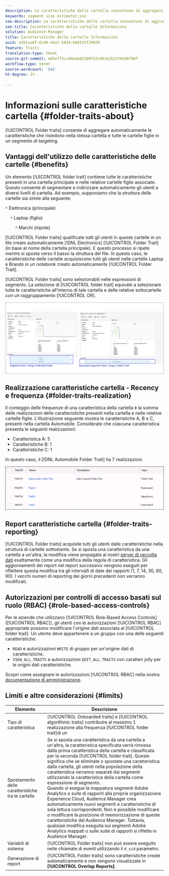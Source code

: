 ```yaml
---
description: Le caratteristiche delle cartelle consentono di aggregare automaticamente le caratteristiche che risiedono nella stessa cartella e tutte le cartelle figlie in un segmento di targeting.
keywords: segment size estimator;sse
seo-description: Le caratteristiche delle cartelle consentono di aggregare automaticamente le caratteristiche che risiedono nella stessa cartella e tutte le cartelle figlie in un segmento di targeting.
seo-title: Caratteristiche delle cartelle Informazioni
solution: Audience Manager
title: Caratteristiche delle cartelle Informazioni
uuid: e561ce8f-6c90-44a7-b034-685533f29030
feature: Traits
translation-type: tm+mt
source-git-commit: e05eff3cc04e4a82399752c862e2b2370286f96f
workflow-type: tm+mt
source-wordcount: '542'
ht-degree: 1%

---
```



# Informazioni sulle caratteristiche cartella {#folder-traits-about}

[!UICONTROL Folder traits] consente di aggregare automaticamente le caratteristiche che risiedono nella stessa cartella e tutte le cartelle figlie in un segmento di targeting.

## Vantaggi dell&#39;utilizzo delle caratteristiche delle cartelle {#benefits}

Un elemento [!UICONTROL folder trait] contiene tutte le caratteristiche presenti in una cartella principale e nelle relative cartelle figlie associate. Questo consente di segmentare e indirizzare automaticamente gli utenti a diversi livelli di cartella. Ad esempio, supponiamo che la struttura delle cartelle sia simile alla seguente:

`*` Elettronica (principale)

    `*` Laptop (figlio)

        `*` Marchi (nipote)

[!UICONTROL Folder traits] qualificate tutti gli utenti in queste cartelle in un file creato automaticamente  [!DNL Electronics] [!UICONTROL Folder Trait] (in base al nome della cartella principale). E questo processo si ripete mentre si sposta verso il basso la struttura del file. In questo caso, le caratteristiche delle cartelle acquisiscono tutti gli utenti nelle cartelle Laptop e Brands in un notebook creato automaticamente [!UICONTROL Folder Trait].

[!UICONTROL Folder traits] sono selezionabili nelle espressioni di segmento. La selezione di [!UICONTROL folder trait] equivale a selezionare tutte le caratteristiche all&#39;interno di tale cartella e delle relative sottocartelle con un raggruppamento [!UICONTROL OR].

![](assets/folder-traits-compare-border.jpg)

## Realizzazione caratteristiche cartella - Recency e frequenza {#folder-traits-realization}

Il conteggio delle frequenze di una caratteristica della cartella è la somma delle realizzazioni delle caratteristiche presenti nella cartella e nelle relative cartelle figlie. L&#39;illustrazione seguente mostra le caratteristiche A, B e C, presenti nella cartella Automobile. Considerate che ciascuna caratteristica presenta le seguenti realizzazioni:

* Caratteristica A: 5
* Caratteristiche B: 1
* Caratteristiche C: 1

In questo caso, il [!DNL Automobile Folder Trait] ha 7 realizzazioni.

![](assets/folder_traits_rollup_border.png)

## Report caratteristiche cartella {#folder-traits-reporting}

[!UICONTROL Folder traits] acquisite tutti gli utenti dalle caratteristiche nella struttura di cartelle sottostante. Se si sposta una caratteristica da una cartella a un&#39;altra, la modifica viene propagata ai nostri [server di raccolta dati](../../reference/system-components/components-data-collection.md) esattamente come una modifica della regola di caratteristica. Gli aggiornamenti dei report nel report successivo vengono eseguiti per riflettere questa modifica tra gli intervalli di date dei rapporti (1, 7, 14, 30, 60, 90). I vecchi numeri di reporting dei giorni precedenti non verranno modificati.

## Autorizzazioni per controlli di accesso basati sul ruolo (RBAC) {#role-based-access-controls}

Per le aziende che utilizzano [!UICONTROL Role-Based Access Controls] ([!UICONTROL RBAC]), gli utenti con le autorizzazioni [!UICONTROL RBAC] appropriate possono modificare l&#39;origine dati associata al [!UICONTROL folder trait]. Un utente deve appartenere a un gruppo con una delle seguenti caratteristiche:

* `READ` e autorizzazioni  `WRITE` di gruppo per un&#39;origine dati di caratteristiche.
* `VIEW_ALL_TRAITS` e autorizzazioni  `EDIT_ALL_TRAITS` con caratteri jolly per le origini dati caratteristiche.

Scopri come assegnare le autorizzazioni [!UICONTROL RBAC] nella nostra [documentazione di amministrazione](../../features/administration/administration-overview.md#create-group).

## Limiti e altre considerazioni {#limits}

| Elemento | Descrizione |
|---|---|
| Tipo di caratteristica | [!UICONTROL Onboarded traits] e  [!UICONTROL algorithmic traits] contribuire al massimo 1 realizzazione alla frequenza  [!UICONTROL folder trait]di un |
| Spostamento delle caratteristiche tra le cartelle | Se si sposta una caratteristica da una cartella a un&#39;altra, la caratteristica specificata verrà rimossa dalla prima caratteristica della cartella e classificata per la seconda [!UICONTROL folder trait]. Questo significa che se eliminate o spostate una caratteristica dalla cartella, gli utenti nella popolazione della caratteristica verranno separati dai segmenti utilizzando la caratteristica della cartella come espressione di segmento. <br> Quando si esegue la mappatura  segmenti Adobe Analytics o suite di rapporti alla propria organizzazione  Experience Cloud,  Audience Manager crea automaticamente nuovi segmenti e caratteristiche di sola lettura corrispondenti. Non è possibile modificare o modificare la posizione di memorizzazione di queste caratteristiche dal  Audience Manager. Tuttavia, qualsiasi modifica eseguita sui segmenti Adobe Analytics  mappati o sulle suite di rapporti si riflette in  Audience Manager. |
| Variabili di sistema | [!UICONTROL Folder traits] non può essere eseguito nelle chiamate di eventi utilizzando il  `d_sid` parametro. |
| Generazione di report | [!UICONTROL Folder traits] sono caratteristiche create automaticamente e non vengono visualizzate in  **[!UICONTROL Overlap Reports]**. |